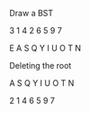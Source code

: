 Draw a BST

  3
1    4
 2       6
        5   9
           7

  E
A    S
    Q   Y
   I   U
    O T
   N


Deleting the root

 A
     S
    Q   Y
   I   U
    O T
   N

 2
1    4
         6
        5   9
           7

